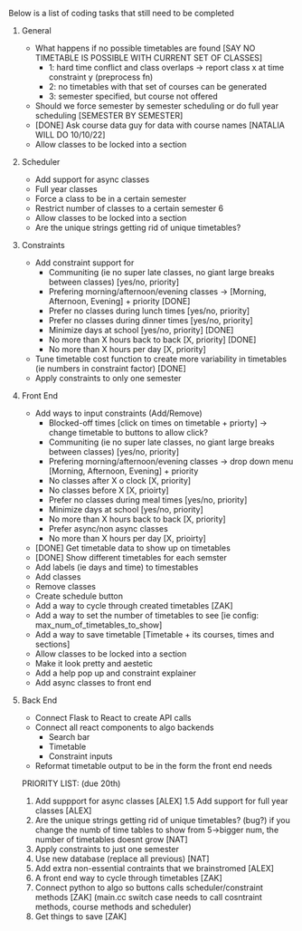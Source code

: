 Below is a list of coding tasks that still need to be completed

1. General
    - What happens if no possible timetables are found [SAY NO TIMETABLE IS POSSIBLE WITH CURRENT SET OF CLASSES]
        - 1: hard time conflict and class overlaps -> report class x at time constraint y (preprocess fn)
        - 2: no timetables with that set of courses can be generated
        - 3: semester specified, but course not offered
    - Should we force semester by semester scheduling or do full year scheduling [SEMESTER BY SEMESTER]
    - [DONE] Ask course data guy for data with course names [NATALIA WILL DO 10/10/22]
    - Allow classes to be locked into a section

2. Scheduler
    - Add support for async classes
    - Full year classes
    - Force a class to be in a certain semester
    - Restrict number of classes to a certain semester 6
    - Allow classes to be locked into a section
    - Are the unique strings getting rid of unique timetables?

3. Constraints
    - Add constraint support for
        - Communiting (ie no super late classes, no giant large breaks between classes) [yes/no, priority]
        - Prefering morning/afternoon/evening classes -> [Morning, Afternoon, Evening] + priority [DONE]
        - Prefer no classes during lunch times [yes/no, priority] 
        - Prefer no classes during dinner times [yes/no, priority]
        - Minimize days at school [yes/no, priority] [DONE]
        - No more than X hours back to back [X, priority] [DONE]
        - No more than X hours per day [X, priority] 
    - Tune timetable cost function to create more variability in timetables (ie numbers in constraint factor) [DONE]
    - Apply constraints to only one semester

4. Front End
    - Add ways to input constraints (Add/Remove)
        - Blocked-off times [click on times on timetable + priorty]  -> change timetable to buttons to allow click?
        - Communiting (ie no super late classes, no giant large breaks between classes) [yes/no, priority]
        - Prefering morning/afternoon/evening classes -> drop down menu [Morning, Afternoon, Evening] + priority
        - No classes after X o clock [X, priority]
        - No classes before X [X, prioirty]
        - Prefer no classes during meal times [yes/no, priority]
        - Minimize days at school [yes/no, priority]
        - No more than X hours back to back [X, priority]
        - Prefer async/non async classes
        - No more than X hours per day [X, prioirty]
    - [DONE] Get timetable data to show up on timetables
    - [DONE] Show different timetables for each semster
    - Add labels (ie days and time) to timestables
    - Add classes
    - Remove classes
    - Create schedule button
    - Add a way to cycle through created timetables [ZAK]
    - Add a way to set the number of timetables to see [ie config: max_num_of_timetables_to_show]
    - Add a way to save timetable [Timetable + its courses, times and sections]
    - Allow classes to be locked into a section
    - Make it look pretty and aestetic
    - Add a help pop up and constraint explainer
    - Add async classes to front end


5. Back End
    - Connect Flask to React to create API calls
    - Connect all react components to algo backends
        - Search bar
        - Timetable
        - Constraint inputs
    - Reformat timetable output to be in the form the front end needs


   PRIORITY LIST: (due 20th)
   
    1. Add suppport for async classes [ALEX]
    1.5 Add support for full year classes [ALEX]
    2. Are the unique strings getting rid of unique timetables? (bug?) if you change the numb of time  tables to show from 5->bigger num, the number of timetables doesnt grow [NAT]
    3. Apply constraints to just one semester
    4. Use new database (replace all previous) [NAT]
    5. Add extra non-essential contraints that we brainstromed [ALEX]
    6. A front end way to cycle through timetables [ZAK]
    7. Connect python to algo so buttons calls scheduler/constraint methods [ZAK] (main.cc switch case needs to call cosntraint methods, course methods and scheduler)
    8. Get things to save [ZAK]


